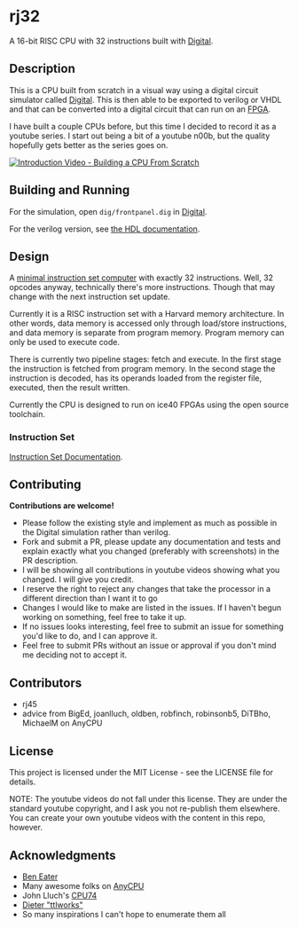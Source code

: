 # rj32

A 16-bit RISC CPU with 32 instructions built with [Digital](https://github.com/hneemann/Digital).

## Description

This is a CPU built from scratch in a visual way using a digital circuit simulator called [Digital](https://github.com/hneemann/Digital). This is then able to be exported to verilog or VHDL and that can be converted into a digital circuit that can run on an [FPGA](https://en.wikipedia.org/wiki/Field-programmable_gate_array).

I have built a couple CPUs before, but this time I decided to record it as a youtube series. I start out being a bit of a youtube n00b, but the quality hopefully gets better as the series goes on.

[![Introduction Video - Building a CPU From Scratch](https://img.youtube.com/vi/FSVhlqE7EgA/0.jpg)](https://www.youtube.com/watch?v=FSVhlqE7EgA&list=PLilenfQGj6CEG6iZ4TQJ10PI7pCWsy1AO&index=1)

## Building and Running

For the simulation, open `dig/frontpanel.dig` in [Digital](https://github.com/hneemann/Digital).

For the verilog version, see [the HDL documentation](./hdl/README.md).

## Design

A [minimal instruction set computer](https://en.wikipedia.org/wiki/Minimal_instruction_set_computer) with exactly 32 instructions. Well, 32 opcodes anyway, technically there's more instructions. Though that may change with the next instruction set update.

Currently it is a RISC instruction set with a Harvard memory architecture. In other words, data memory is accessed only through load/store instructions, and data memory is separate from program memory. Program memory can only be used to execute code.

There is currently two pipeline stages: fetch and execute. In the first stage the instruction is fetched from program memory. In the second stage the instruction is decoded, has its operands loaded from the register file, executed, then the result written.

Currently the CPU is designed to run on ice40 FPGAs using the open source toolchain.

### Instruction Set

[Instruction Set Documentation](./docs/instructions.md).

## Contributing

**Contributions are welcome!**

- Please follow the existing style and implement as much as possible in the Digital simulation rather than verilog.
- Fork and submit a PR, please update any documentation and tests and explain exactly what you changed (preferably with screenshots) in the PR description.
- I will be showing all contributions in youtube videos showing what you changed. I will give you credit.
- I reserve the right to reject any changes that take the processor in a different direction than I want it to go
- Changes I would like to make are listed in the issues. If I haven't begun working on something, feel free to take it up.
- If no issues looks interesting, feel free to submit an issue for something you'd like to do, and I can approve it.
- Feel free to submit PRs without an issue or approval if you don't mind me deciding not to accept it.

## Contributors

- rj45
- advice from BigEd, joanlluch, oldben, robfinch, robinsonb5, DiTBho, MichaelM on AnyCPU

## License

This project is licensed under the MIT License - see the LICENSE file for details.

NOTE: The youtube videos do not fall under this license. They are under the standard youtube copyright, and I ask you not re-publish them elsewhere. You can create your own youtube videos with the content in this repo, however.

## Acknowledgments

- [Ben Eater](https://eater.net/)
- Many awesome folks on [AnyCPU](http://anycpu.org/forum/)
- John Lluch's [CPU74](https://github.com/John-Lluch/CPU74/)
- [Dieter "ttlworks"](http://www.6502.org/users/dieter/)
- So many inspirations I can't hope to enumerate them all
